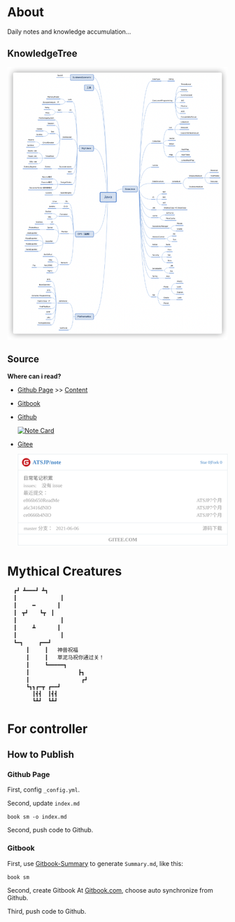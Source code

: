 # About

Daily notes and knowledge accumulation...

## KnowledgeTree

![KnowledgeTree](README.assets/image-20211221214627583.png)

## Source
**Where can i read?**

- [Github Page](https://atsjp.github.io/note/) >> [Content ](https://atsjp.github.io/note/SUMMARY.html)
- [Gitbook](https://atsjp.gitbook.io/)
- [Github](https://github.com/atsjp/note)

  [![Note Card](https://github-readme-stats.vercel.app/api/pin/?username=atsjp&repo=note&show_owner=true&bg_color=30,e96443,904e95&title_color=fff&text_color=fff)](https://github.com/atsjp/note)

- [Gitee](https://gitee.com/atsjp/note)

  [![ATSJP/note](README.assets/widget_card.svg)]()

# Mythical Creatures

```
  ┏┛ ┻━━━┛ ┻┓
  ┃　　　　　　    ┃
  ┃　　　━　　　  ┃
  ┃　┳┛　  ┗┳　┃
  ┃　　　　　　    ┃
  ┃　　　┻　　  　┃
  ┃　　　　　　    ┃
  ┗━┓　　　┏━━┛
      ┃　　　┃   神兽祝福
      ┃　　　┃   草泥马祝你通过关！
      ┃　　　┗━━━━━┓
      ┃　　　　　　　    ┣┓
      ┃　　　　          ┏┛
      ┗┓┓┏━┳ ┏━━┛
        ┃┫┫  ┃┫┫
        ┗┻┛  ┗┻┛
```

# For controller

## How to Publish

### Github Page

First, config `_config.yml`.

Second, update `index.md`
```shell
book sm -o index.md
```

Second, push code to Github.

### Gitbook

First, use [Gitbook-Summary](https://github.com/imfly/gitbook-summary) to generate `Summary.md`, like this:

```shell
book sm
```
Second, create Gitbook At [Gitbook.com](https://www.gitbook.com/), choose auto synchronize from Github.

Third, push code to Github.











